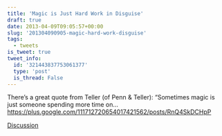 ```yaml
---
title: 'Magic is Just Hard Work in Disguise'
draft: true
date: 2013-04-09T09:05:57+00:00
slug: '201304090905-magic-hard-work-disguise'
tags:
  - tweets
is_tweet: true
tweet_info:
  id: '321443837753061377'
  type: 'post'
  is_thread: False
---
```




There’s a great quote from Teller (of Penn &amp; Teller): “Sometimes magic is just someone spending more time on… <https://plus.google.com/111712720654017421562/posts/RnQ4SkDCHpP>

[Discussion](https://x.com/sytelus/status/321443837753061377)
